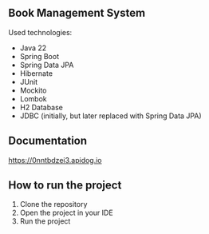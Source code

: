 ## Book Management System

Used technologies:
- Java 22
- Spring Boot
- Spring Data JPA
- Hibernate
- JUnit
- Mockito
- Lombok
- H2 Database
- JDBC (initially, but later replaced with Spring Data JPA)

## Documentation

https://0nntbdzei3.apidog.io

## How to run the project

1. Clone the repository
2. Open the project in your IDE
3. Run the project